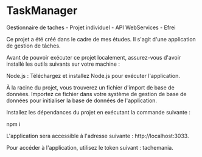 # TaskManager
Gestionnaire de taches - Projet individuel - API WebServices - Efrei

Ce projet a été créé dans le cadre de mes études. Il s'agit d'une application de gestion de tâches.

Avant de pouvoir exécuter ce projet localement, assurez-vous d'avoir installé les outils suivants sur votre machine :

Node.js : Téléchargez et installez Node.js pour exécuter l'application.

À la racine du projet, vous trouverez un fichier d'import de base de données. Importez ce fichier dans votre système de gestion de base de données pour initialiser la base de données de l'application.

Installez les dépendances du projet en exécutant la commande suivante :

npm i

L'application sera accessible à l'adresse suivante : http://localhost:3033.

Pour accéder à l'application, utilisez le token suivant : tachemania.
